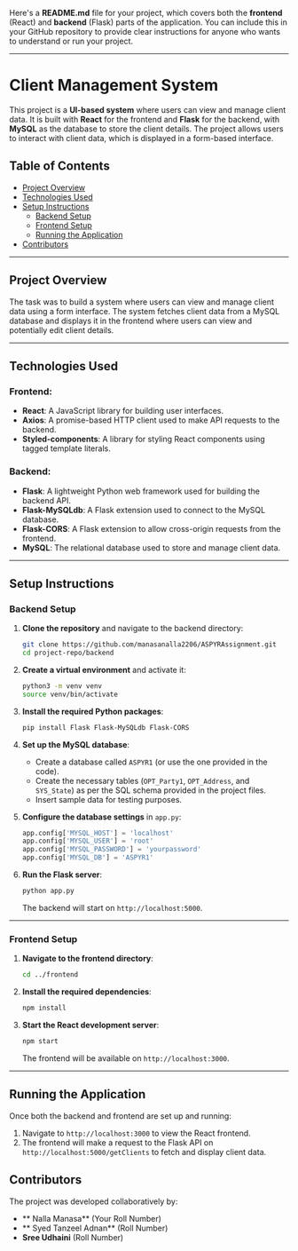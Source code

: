Here's a **README.md** file for your project, which covers both the **frontend** (React) and **backend** (Flask) parts of the application. You can include this in your GitHub repository to provide clear instructions for anyone who wants to understand or run your project.

---

# **Client Management System**

This project is a **UI-based system** where users can view and manage client data. It is built with **React** for the frontend and **Flask** for the backend, with **MySQL** as the database to store the client details. The project allows users to interact with client data, which is displayed in a form-based interface.

## **Table of Contents**
- [Project Overview](#project-overview)
- [Technologies Used](#technologies-used)
- [Setup Instructions](#setup-instructions)
  - [Backend Setup](#backend-setup)
  - [Frontend Setup](#frontend-setup)
  - [Running the Application](#running-the-application)
- [Contributors](#contributors)

---

## **Project Overview**

The task was to build a system where users can view and manage client data using a form interface. The system fetches client data from a MySQL database and displays it in the frontend where users can view and potentially edit client details.

---

## **Technologies Used**

### **Frontend**:
- **React**: A JavaScript library for building user interfaces.
- **Axios**: A promise-based HTTP client used to make API requests to the backend.
- **Styled-components**: A library for styling React components using tagged template literals.

### **Backend**:
- **Flask**: A lightweight Python web framework used for building the backend API.
- **Flask-MySQLdb**: A Flask extension used to connect to the MySQL database.
- **Flask-CORS**: A Flask extension to allow cross-origin requests from the frontend.
- **MySQL**: The relational database used to store and manage client data.

---

## **Setup Instructions**

### **Backend Setup**

1. **Clone the repository** and navigate to the backend directory:
   ```bash
   git clone https://github.com/manasanalla2206/ASPYRAssignment.git
   cd project-repo/backend
   ```

2. **Create a virtual environment** and activate it:
   ```bash
   python3 -m venv venv
   source venv/bin/activate
   ```

3. **Install the required Python packages**:
   ```bash
   pip install Flask Flask-MySQLdb Flask-CORS
   ```

4. **Set up the MySQL database**:
   - Create a database called `ASPYR1` (or use the one provided in the code).
   - Create the necessary tables (`OPT_Party1`, `OPT_Address`, and `SYS_State`) as per the SQL schema provided in the project files.
   - Insert sample data for testing purposes.

5. **Configure the database settings** in `app.py`:
   ```python
   app.config['MYSQL_HOST'] = 'localhost'
   app.config['MYSQL_USER'] = 'root'
   app.config['MYSQL_PASSWORD'] = 'yourpassword'
   app.config['MYSQL_DB'] = 'ASPYR1'
   ```

6. **Run the Flask server**:
   ```bash
   python app.py
   ```

   The backend will start on `http://localhost:5000`.

---

### **Frontend Setup**

1. **Navigate to the frontend directory**:
   ```bash
   cd ../frontend
   ```

2. **Install the required dependencies**:
   ```bash
   npm install
   ```

3. **Start the React development server**:
   ```bash
   npm start
   ```

   The frontend will be available on `http://localhost:3000`.

---

## **Running the Application**

Once both the backend and frontend are set up and running:

1. Navigate to `http://localhost:3000` to view the React frontend.
2. The frontend will make a request to the Flask API on `http://localhost:5000/getClients` to fetch and display client data.



## **Contributors**

The project was developed collaboratively by:
- ** Nalla Manasa** (Your Roll Number)
- ** Syed Tanzeel Adnan** (Roll Number)
- **Sree Udhaini** (Roll Number)

